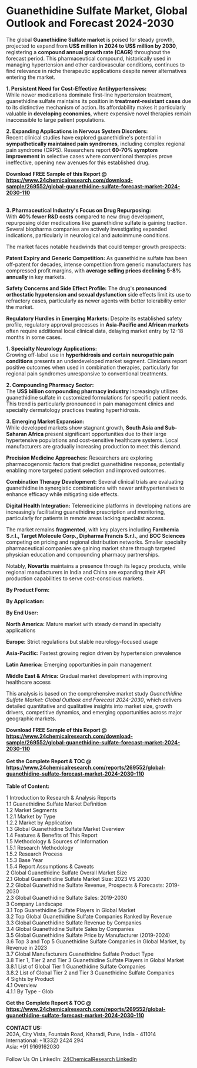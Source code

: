 <h1>Guanethidine Sulfate Market, Global Outlook and Forecast 2024-2030</h1><p>The global <strong>Guanethidine Sulfate market</strong> is poised for steady growth, projected to expand from <strong>US$ million in 2024 to US$ million by 2030</strong>, registering a <strong>compound annual growth rate (CAGR)</strong> throughout the forecast period. This pharmaceutical compound, historically used in managing hypertension and other cardiovascular conditions, continues to find relevance in niche therapeutic applications despite newer alternatives entering the market.</p><p><strong>1. Persistent Need for Cost-Effective Antihypertensives:</strong><br>
While newer medications dominate first-line hypertension treatment, guanethidine sulfate maintains its position in <strong>treatment-resistant cases</strong> due to its distinctive mechanism of action. Its affordability makes it particularly valuable in <strong>developing economies</strong>, where expensive novel therapies remain inaccessible to large patient populations.</p><p><strong>2. Expanding Applications in Nervous System Disorders:</strong><br>
Recent clinical studies have explored guanethidine's potential in <strong>sympathetically maintained pain syndromes</strong>, including complex regional pain syndrome (CRPS). Researchers report <strong>60-70% symptom improvement</strong> in selective cases where conventional therapies prove ineffective, opening new avenues for this established drug.</p><div><b>Download FREE Sample of this Report @ 
            <a href="https://www.24chemicalresearch.com/download-sample/269552/global-guanethidine-sulfate-forecast-market-2024-2030-110">
            https://www.24chemicalresearch.com/download-sample/269552/global-guanethidine-sulfate-forecast-market-2024-2030-110</a></b></div><br><p><strong>3. Pharmaceutical Industry's Focus on Drug Repurposing:</strong><br>
With <strong>40% fewer R&amp;D costs</strong> compared to new drug development, repurposing older medications like guanethidine sulfate is gaining traction. Several biopharma companies are actively investigating expanded indications, particularly in neurological and autoimmune conditions.</p><p>The market faces notable headwinds that could temper growth prospects:</p><p><strong>Patent Expiry and Generic Competition:</strong> As guanethidine sulfate has been off-patent for decades, intense competition from generic manufacturers has compressed profit margins, with <strong>average selling prices declining 5-8% annually</strong> in key markets.</p><p><strong>Safety Concerns and Side Effect Profile:</strong> The drug's <strong>pronounced orthostatic hypotension and sexual dysfunction</strong> side effects limit its use to refractory cases, particularly as newer agents with better tolerability enter the market.</p><p><strong>Regulatory Hurdles in Emerging Markets:</strong> Despite its established safety profile, regulatory approval processes in <strong>Asia-Pacific and African markets</strong> often require additional local clinical data, delaying market entry by 12-18 months in some cases.</p><p><strong>1. Specialty Neurology Applications:</strong><br>
Growing off-label use in <strong>hyperhidrosis and certain neuropathic pain conditions</strong> presents an underdeveloped market segment. Clinicians report positive outcomes when used in combination therapies, particularly for regional pain syndromes unresponsive to conventional treatments.</p><p><strong>2. Compounding Pharmacy Sector:</strong><br>
The <strong>US$ billion compounding pharmacy industry</strong> increasingly utilizes guanethidine sulfate in customized formulations for specific patient needs. This trend is particularly pronounced in pain management clinics and specialty dermatology practices treating hyperhidrosis.</p><p><strong>3. Emerging Market Expansion:</strong><br>
While developed markets show stagnant growth, <strong>South Asia and Sub-Saharan Africa</strong> present significant opportunities due to their large hypertensive populations and cost-sensitive healthcare systems. Local manufacturers are gradually increasing production to meet this demand.</p><p><strong>Precision Medicine Approaches:</strong> Researchers are exploring pharmacogenomic factors that predict guanethidine response, potentially enabling more targeted patient selection and improved outcomes.</p><p><strong>Combination Therapy Development:</strong> Several clinical trials are evaluating guanethidine in synergistic combinations with newer antihypertensives to enhance efficacy while mitigating side effects.</p><p><strong>Digital Health Integration:</strong> Telemedicine platforms in developing nations are increasingly facilitating guanethidine prescription and monitoring, particularly for patients in remote areas lacking specialist access.</p><p>The market remains <strong>fragmented</strong>, with key players including <strong>Farchemia S.r.l., Target Molecule Corp., Dipharma Francis S.r.l.</strong>, and <strong>BOC Sciences</strong> competing on pricing and regional distribution networks. Smaller specialty pharmaceutical companies are gaining market share through targeted physician education and compounding pharmacy partnerships.</p><p>Notably, <strong>Novartis</strong> maintains a presence through its legacy products, while regional manufacturers in India and China are expanding their API production capabilities to serve cost-conscious markets.</p><p><strong>By Product Form:</strong></p><p><strong>By Application:</strong></p><p><strong>By End User:</strong></p><p><strong>North America:</strong> Mature market with steady demand in specialty applications</p><p><strong>Europe:</strong> Strict regulations but stable neurology-focused usage</p><p><strong>Asia-Pacific:</strong> Fastest growing region driven by hypertension prevalence</p><p><strong>Latin America:</strong> Emerging opportunities in pain management</p><p><strong>Middle East &amp; Africa:</strong> Gradual market development with improving healthcare access</p><p>This analysis is based on the comprehensive market study <em>Guanethidine Sulfate Market: Global Outlook and Forecast 2024-2030</em>, which delivers detailed quantitative and qualitative insights into market size, growth drivers, competitive dynamics, and emerging opportunities across major geographic markets.</p><div><b>Download FREE Sample of this Report @ 
            <a href="https://www.24chemicalresearch.com/download-sample/269552/global-guanethidine-sulfate-forecast-market-2024-2030-110">
            https://www.24chemicalresearch.com/download-sample/269552/global-guanethidine-sulfate-forecast-market-2024-2030-110</a></b></div><br><div><b>Get the Complete Report & TOC @ 
            <a href="https://www.24chemicalresearch.com/reports/269552/global-guanethidine-sulfate-forecast-market-2024-2030-110">
            https://www.24chemicalresearch.com/reports/269552/global-guanethidine-sulfate-forecast-market-2024-2030-110</a></b></div><br>
            <b>Table of Content:</b><p>1 Introduction to Research & Analysis Reports<br />
    1.1 Guanethidine Sulfate Market Definition<br />
    1.2 Market Segments<br />
        1.2.1 Market by Type<br />
        1.2.2 Market by Application<br />
    1.3 Global Guanethidine Sulfate Market Overview<br />
    1.4 Features & Benefits of This Report<br />
    1.5 Methodology & Sources of Information<br />
        1.5.1 Research Methodology<br />
        1.5.2 Research Process<br />
        1.5.3 Base Year<br />
        1.5.4 Report Assumptions & Caveats<br />
2 Global Guanethidine Sulfate Overall Market Size<br />
    2.1 Global Guanethidine Sulfate Market Size: 2023 VS 2030<br />
    2.2 Global Guanethidine Sulfate Revenue, Prospects & Forecasts: 2019-2030<br />
    2.3 Global Guanethidine Sulfate Sales: 2019-2030<br />
3 Company Landscape<br />
    3.1 Top Guanethidine Sulfate Players in Global Market<br />
    3.2 Top Global Guanethidine Sulfate Companies Ranked by Revenue<br />
    3.3 Global Guanethidine Sulfate Revenue by Companies<br />
    3.4 Global Guanethidine Sulfate Sales by Companies<br />
    3.5 Global Guanethidine Sulfate Price by Manufacturer (2019-2024)<br />
    3.6 Top 3 and Top 5 Guanethidine Sulfate Companies in Global Market, by Revenue in 2023<br />
    3.7 Global Manufacturers Guanethidine Sulfate Product Type<br />
    3.8 Tier 1, Tier 2 and Tier 3 Guanethidine Sulfate Players in Global Market<br />
        3.8.1 List of Global Tier 1 Guanethidine Sulfate Companies<br />
        3.8.2 List of Global Tier 2 and Tier 3 Guanethidine Sulfate Companies<br />
4 Sights by Product<br />
    4.1 Overview<br />
        4.1.1 By Type - Glob</p><div><b>Get the Complete Report & TOC @ 
            <a href="https://www.24chemicalresearch.com/reports/269552/global-guanethidine-sulfate-forecast-market-2024-2030-110">
            https://www.24chemicalresearch.com/reports/269552/global-guanethidine-sulfate-forecast-market-2024-2030-110</a></b></div><br><b>CONTACT US:</b><br>
            203A, City Vista, Fountain Road, Kharadi, Pune, India - 411014<br>
            International: +1(332) 2424 294<br>
            Asia: +91 9169162030 <br><br>
            Follow Us On LinkedIn: <a href="https://www.linkedin.com/company/24chemicalresearch/">24ChemicalResearch LinkedIn</a>